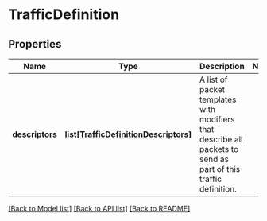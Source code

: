 # TrafficDefinition

## Properties
Name | Type | Description | Notes
------------ | ------------- | ------------- | -------------
**descriptors** | [**list[TrafficDefinitionDescriptors]**](TrafficDefinitionDescriptors.md) | A list of packet templates with modifiers that describe all packets to send as part of this traffic definition.  | 

[[Back to Model list]](../README.md#documentation-for-models) [[Back to API list]](../README.md#documentation-for-api-endpoints) [[Back to README]](../README.md)


